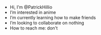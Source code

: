 - Hi, I’m @PatrickHillio
- I’m interested in anime
- I’m currently learning how to make friends
- I’m looking to collaborate on nothing
- How to reach me: don't

<!---
PatrickHillio/PatrickHillio is a ✨ special ✨ repository because its `README.md` (this file) appears on your GitHub profile.
You can click the Preview link to take a look at your changes.
--->
